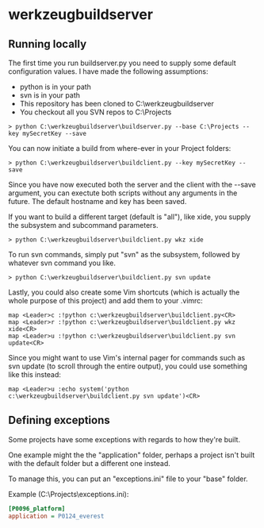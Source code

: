 # werkzeugbuildserver

## Running locally

The first time you run buildserver.py you need to supply some default configuration values.
I have made the following assumptions:
* python is in your path
* svn is in your path
* This repository has been cloned to C:\werkzeugbuildserver
* You checkout all you SVN repos to C:\Projects
```
> python C:\werkzeugbuildserver\buildserver.py --base C:\Projects --key mySecretKey --save
```

You can now initiate a build from where-ever in your Project folders:
```
> python C:\werkzeugbuildserver\buildclient.py --key mySecretKey --save
```

Since you have now executed both the server and the client with the --save argument, you
can exectute both scripts without any arguments in the future. The default hostname and key
has been saved.

If you want to build a different target (default is "all"), like xide, you supply the subsystem and subcommand parameters.

```
> python C:\werkzeugbuildserver\buildclient.py wkz xide
```

To run svn commands, simply put "svn" as the subsystem, followed by whatever svn command you like.

```
> python C:\werkzeugbuildserver\buildclient.py svn update
```

Lastly, you could also create some Vim shortcuts (which is actually the whole purpose of this project) and add them to your .vimrc:

```VimL
map <Leader>c :!python c:\werkzeugbuildserver\buildclient.py<CR>
map <Leader>r :!python c:\werkzeugbuildserver\buildclient.py wkz xide<CR>
map <Leader>u :!python c:\werkzeugbuildserver\buildclient.py svn update<CR>
```

Since you might want to use Vim's internal pager for commands such as svn update (to scroll through the entire output), you could use something like this instead:
```VimL
map <Leader>u :echo system('python c:\werkzeugbuildserver\buildclient.py svn update')<CR>
```

## Defining exceptions

Some projects have some exceptions with regards to how they're built.

One example might the the "application" folder, perhaps a project isn't built with the default folder but a different one instead.

To manage this, you can put an "exceptions.ini" file to your "base" folder.

Example (C:\Projects\exceptions.ini):
```INI
[P0096_platform]
application = P0124_everest
```
